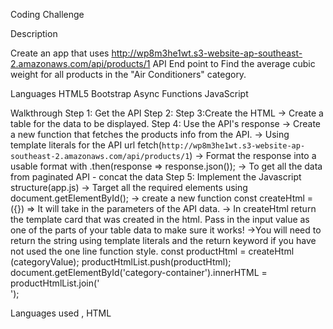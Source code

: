 Coding Challenge


Description

Create an app that uses http://wp8m3he1wt.s3-website-ap-southeast-2.amazonaws.com/api/products/1 API End point to Find the average cubic weight for all products in the "Air Conditioners" category.

Languages
HTML5
Bootstrap
Async Functions
JavaScript

Walkthrough
Step 1: Get the API
Step 2: 
Step 3:Create the HTML
-> Create a table for the data to be displayed.
Step 4: Use the API's response
-> Create a new function that fetches the products info from the API.
-> Using template literals for the API url
fetch(`http://wp8m3he1wt.s3-website-ap-southeast-2.amazonaws.com/api/products/1`)
-> Format the response into a usable format with .then(response => response.json());
-> To get all the data from paginated API - concat the data 
Step 5: Implement the Javascript structure(app.js)
-> Target all the required elements using document.getElementById();
-> create a new function const createHtml = ({}) => It will take in the parameters of the API data.
-> In createHtml return the template card that was created in the html. Pass in the input value as one of the parts of your table data to make sure it works!
->You will need to return the string using template literals and the return keyword if you have not used the one line function style.
   const productHtml =  createHtml (categoryValue);
   productHtmlList.push(productHtml);
   document.getElementById('category-container').innerHTML = productHtmlList.join('<br>');

Languages used , HTML

